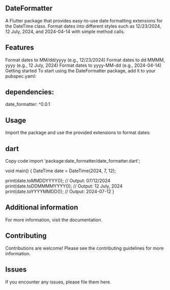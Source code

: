 
## DateFormatter
A Flutter package that provides easy-to-use date formatting extensions for the DateTime class.
Format dates into different styles such as 12/23/2024, 12 July, 2024, and 2024-04-14 with simple
method calls.

## Features
Format dates to MM/dd/yyyy (e.g., 12/23/2024)
Format dates to dd MMMM, yyyy (e.g., 12 July, 2024)
Format dates to yyyy-MM-dd (e.g., 2024-04-14)
Getting started
To start using the DateFormatter package, add it to your pubspec.yaml:

## dependencies:
date_formatter: ^0.0.1

## Usage
Import the package and use the provided extensions to format dates:

## dart
Copy code
import 'package:date_formatter/date_formatter.dart';

void main() {
DateTime date = DateTime(2024, 7, 12);

print(date.toMMDDYYYY()); // Output: 07/12/2024
print(date.toDDMMMMYYYY()); // Output: 12 July, 2024
print(date.toYYYYMMDD()); // Output: 2024-07-12
}

## Additional information
For more information, visit the documentation.

## Contributing
Contributions are welcome! Please see the contributing guidelines for more information.

## Issues
If you encounter any issues, please file them here.